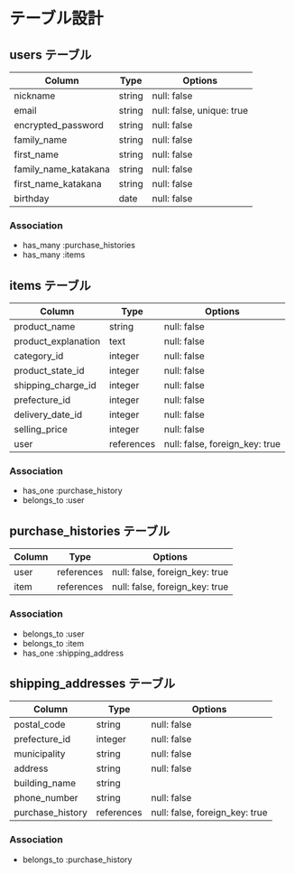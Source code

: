 # テーブル設計

## users テーブル

| Column               | Type   | Options                   |
| -------------------- | ------ | ------------------------- |
| nickname             | string | null: false               |
| email                | string | null: false, unique: true |
| encrypted_password   | string | null: false               |
| family_name          | string | null: false               |
| first_name           | string | null: false               |
| family_name_katakana | string | null: false               |
| first_name_katakana  | string | null: false               |
| birthday             | date   | null: false               |

### Association

- has_many :purchase_histories
- has_many :items

## items テーブル

| Column              | Type       | Options                        |
| ------------------- | ---------- | ------------------------------ |
| product_name        | string     | null: false                    |
| product_explanation | text       | null: false                    |
| category_id         | integer    | null: false                    |
| product_state_id    | integer    | null: false                    |
| shipping_charge_id  | integer    | null: false                    |
| prefecture_id       | integer    | null: false                    |
| delivery_date_id    | integer    | null: false                    |
| selling_price       | integer    | null: false                    |
| user                | references | null: false, foreign_key: true |

### Association

- has_one :purchase_history
- belongs_to :user

## purchase_histories テーブル

| Column    | Type       | Options                        |
| --------- | ---------- | ------------------------------ |
| user      | references | null: false, foreign_key: true |
| item      | references | null: false, foreign_key: true |

### Association

- belongs_to :user
- belongs_to :item
- has_one :shipping_address


## shipping_addresses テーブル

| Column            | Type       | Options                        |
| ----------------- | ---------- | ------------------------------ |
| postal_code       | string     | null: false                    |
| prefecture_id     | integer    | null: false                    |
| municipality      | string     | null: false                    |
| address           | string     | null: false                    |
| building_name     | string     |                                |
| phone_number      | string     | null: false                    |
| purchase_history  | references | null: false, foreign_key: true |

### Association

- belongs_to :purchase_history

